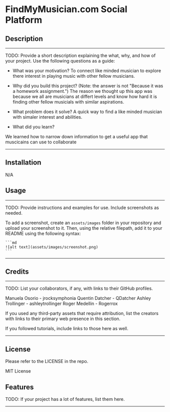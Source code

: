 # FindMyMusician.com Social Platform


## Description

---------------------------------------
TODO:
Provide a short description explaining the what, why, and how of your project. Use the following questions as a guide:

- What was your motivation?
To connect like minded musician to explore there interest in playing music with other fellow musicians.

- Why did you build this project? (Note: the answer is not "Because it was a homework assignment.")
The reason we thought up this app was because we all are musicians at differt levels and know how hard 
it is finding other fellow musicials with similar aspirations.

- What problem does it solve?
A quick way to find a like minded musician with simaler interest and abilities.
- What did you learn?

We learned how to narrow down information to get a useful app that muscicains can use to collaborate 



-----------------------------------------

## Installation

N/A

## Usage

-------------------------------------------
TODO:
Provide instructions and examples for use. Include screenshots as needed.

To add a screenshot, create an `assets/images` folder in your repository and upload your screenshot to it. Then, using the relative filepath, add it to your README using the following syntax:

    ```md
    ![alt text](assets/images/screenshot.png)
    ```
--------------------------------------------

## Credits

---------------------------------------------
TODO:
List your collaborators, if any, with links to their GitHub profiles.

Manuela Osorio - jrocksymphonia
Quentin Datcher - QDatcher
Ashley Trollinger - ashleytrollinger
Roger Medellin - Rogerrox

If you used any third-party assets that require attribution, list the creators with links to their primary web presence in this section.

If you followed tutorials, include links to those here as well.

----------------------------------------------

## License
Please refer to the LICENSE in the repo.

MIT License
## Features

TODO:
If your project has a lot of features, list them here.


---